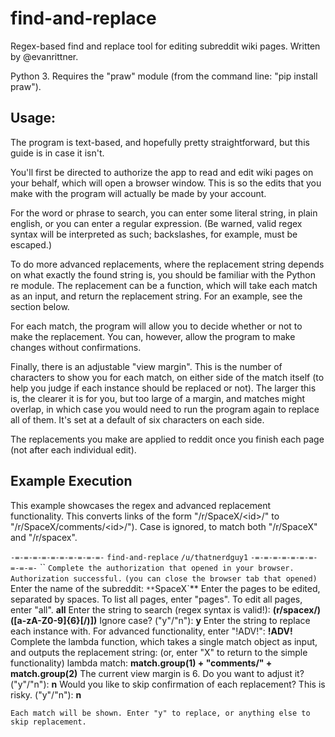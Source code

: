 # find-and-replace
 Regex-based find and replace tool for editing subreddit wiki pages. Written by @evanrittner.
 
Python 3. Requires the "praw" module (from the command line: "pip install praw").

## Usage:

The program is text-based, and hopefully pretty straightforward, but this guide is in case it isn't. 

You'll first be directed to authorize the app to read and edit wiki pages on your behalf, which will open a browser window. This is so the edits that you make with the program will actually be made by your account. 

For the word or phrase to search, you can enter some literal string, in plain english, or you can enter a regular expression. (Be warned, valid regex syntax will be interpreted as such; backslashes, for example, must be escaped.)

To do more advanced replacements, where the replacement string depends on what exactly the found string is, you should be familiar with the Python re module. The replacement can be a function, which will take each match as an input, and return the replacement string. For an example, see the section below.

For each match, the program will allow you to decide whether or not to make the replacement. You can, however, allow the program to make changes without confirmations.

Finally, there is an adjustable "view margin". This is the number of characters to show you for each match, on either side of the match itself (to help you judge if each instance should be replaced or not). The larger this is, the clearer it is for you, but too large of a margin, and matches might overlap, in which case you would need to run the program again to replace all of them. It's set at a default of six characters on each side.

The replacements you make are applied to reddit once you finish each page (not after each individual edit).


## Example Execution
This example showcases the regex and advanced replacement functionality. This converts links of the form "/r/SpaceX/\<id\>/" to "/r/SpaceX/comments/\<id\>/"). Case is ignored, to match both "/r/SpaceX" and "/r/spacex".

`-=-=-=-=-=-=-=-=-=-=-`
`find-and-replace`
`/u/thatnerdguy1`
`-=-=-=-=-=-=-=-=-=-=-`
``
`Complete the authorization that opened in your browser.`
`Authorization successful.`
`(you can close the browser tab that opened)`
`
`Enter the name of the subreddit: `**`SpaceX`**
	Enter the pages to be edited, separated by spaces.
	To list all pages, enter "pages".
	To edit all pages, enter "all".
	**all**
	Enter the string to search (regex syntax is valid!): **(r\/spacex\/)([a-zA-Z0-9]{6}[\/)])**
	Ignore case? ("y"/"n"): **y**
	Enter the string to replace each instance with. For advanced functionality, enter "!ADV!": **!ADV!**
	Complete the lambda function, which takes a single match object as input, and outputs the replacement string: (or, enter "X" to return to the simple functionality)
	lambda match: **match.group(1) + "comments/" + match.group(2)**
	The current view margin is 6. Do you want to adjust it? ("y"/"n"): **n**
	Would you like to skip confirmation of each replacement? This is risky. ("y"/"n"): **n**
	
	Each match will be shown. Enter "y" to replace, or anything else to skip replacement.
